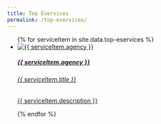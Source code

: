 ```yaml
---
title: Top Eservices
permalink: /top-eservices/
---
```


<div class="list-container">
  <ul class="vertical-list">  
    {% for serviceItem in site.data.top-eservices %}  
    <li class="list-item">
      <a href="{{ serviceItem.url }}"><img src="{{ serviceItem.image-url }}" alt="{{ serviceItem.agency }}" />
        <div class="list-item-text">
          <h5>{{ serviceItem.agency }}</h5>
          <h6>{{ serviceItem.title }}</h6>
          <p>{{ serviceItem.description }}</p>
        </div>
      </a>
    </li>           
    {% endfor %}  
  </ul>
</div>
